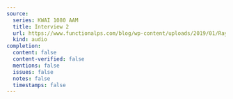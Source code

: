 ```yaml
---
source:
  series: KWAI 1080 AAM
  title: Interview 2
  url: https://www.functionalps.com/blog/wp-content/uploads/2019/01/Ray-Peat-5.12.12-edited-version.mp3
  kind: audio
completion:
  content: false
  content-verified: false
  mentions: false
  issues: false
  notes: false
  timestamps: false
---
```

